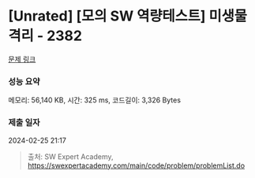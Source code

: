 # [Unrated] [모의 SW 역량테스트] 미생물 격리 - 2382 

[문제 링크](https://swexpertacademy.com/main/code/problem/problemDetail.do?contestProbId=AV597vbqAH0DFAVl) 

### 성능 요약

메모리: 56,140 KB, 시간: 325 ms, 코드길이: 3,326 Bytes

### 제출 일자

2024-02-25 21:17



> 출처: SW Expert Academy, https://swexpertacademy.com/main/code/problem/problemList.do